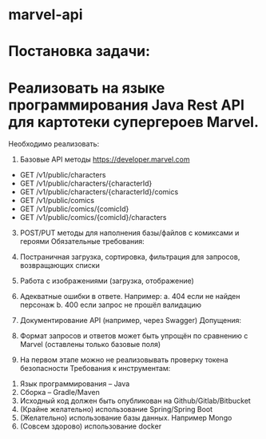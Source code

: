 # marvel-api
# Постановка задачи: #

Реализовать на языке программирования Java Rest API для картотеки супергероев Marvel.
=
Необходимо реализовать:

1)	Базовые API методы https://developer.marvel.com
+	GET /v1/public/characters 
+	GET /v1/public/characters/{characterId}
+	GET /v1/public/characters/{characterId}/comics
+	GET /v1/public/comics
+	GET /v1/public/comics/{comicId}
+	GET /v1/public/comics/{comicId}/characters
3)	POST/PUT методы для наполнения базы/файлов c комиксами и героями
Обязательные требования:

1)	Постраничная загрузка, сортировка, фильтрация для запросов, возвращающих списки
2)	Работа с изображениями (загрузка, отображение)
3)	Адекватные ошибки в ответе. Например:
a.	404 если не найден персонаж
b.	400 если запрос не прошёл валидацию
4)	Документирование API (например, через Swagger)
Допущения:
1)	Формат запросов и ответов может быть упрощён по сравнению с Marvel (оставлены только базовые поля)
2)	На первом этапе можно не реализовывать проверку токена безопасности
Требования к инструментам:
1.	Язык программирования – Java
2.	Сборка – Gradle/Maven
3.	Исходный код должен быть опубликован на Github/Gitlab/Bitbucket
4.	(Крайне желательно) использование Spring/Spring Boot
5.	(Желательно) использование базы данных. Например Mongo
6.	(Совсем здорово) использование docker
